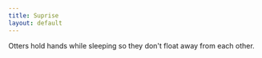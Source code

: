 ```yaml
---
title: Suprise
layout: default
---
```


Otters hold hands while sleeping so they don't float away from each other. <i class="fa-solid fa-otter">